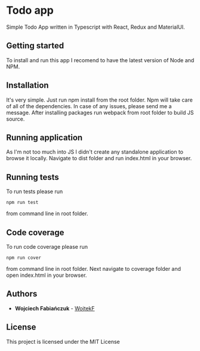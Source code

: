 # Todo app

Simple Todo App written in Typescript with React, Redux and MaterialUI.

## Getting started

To install and run this app I recomend to have the latest version of Node and NPM.

## Installation

It's very simple. Just run npm install from the root folder. Npm will take care of all of the dependencies. In case of any issues, please send me a message.
After installing packages run webpack from root folder to build JS source.

## Running application

As I'm not too much into JS I didn't create any standalone application to browse it locally.
Navigate to dist folder and run index.html in your browser.

## Running tests

To run tests please run 

```
npm run test
```

from command line in root folder.

## Code coverage

To run code coverage please run 
```
npm run cover
```

from command line in root folder. Next navigate to coverage folder and open index.html in your browser.


## Authors

* **Wojciech Fabiańczuk** - [WojtekF](https://github.com/WojtekF)

## License

This project is licensed under the MIT License
